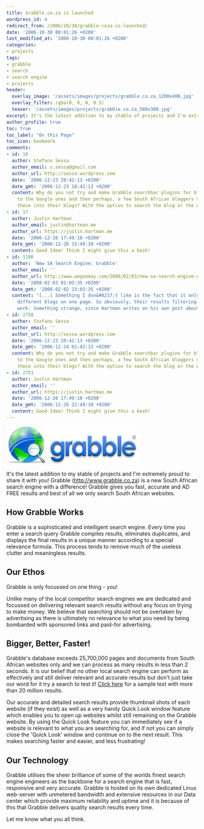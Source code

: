 ```yaml
---
title: Grabble.co.za is launched
wordpress_id: 4
redirect_from: /2006/10/30/grabble-coza-is-launched/
date: '2006-10-30 00:01:26 +0200'
last_modified_at: '2006-10-30 00:01:26 +0200'
categories:
- projects
tags:
- grabble
- search
- search engine
- projects
header:
  overlay_image: '/assets/images/projects/grabble.co.za_1200x400.jpg'
  overlay_filter: rgba(0, 0, 0, 0.5)
  teaser: '/assets/images/projects/grabble.co.za_580x300.jpg'
excerpt: It's the latest addition to my stable of projects and I'm extremely proud to share it with you! Grabble is a new South African search engine which gives you fast, accurate and AD FREE results from only South African websites.
author_profile: true
toc: true
toc_label: "On this Page"
toc_icon: bookmark
comments:
- id: 16
  author: Stefano Sessa
  author_email: s.sessa@gmail.com
  author_url: http://sessa.wordpress.com
  date: '2006-12-23 20:42:13 +0200'
  date_gmt: '2006-12-23 18:42:13 +0200'
  content: Why do you not try and make Grabble searchbar plugins for blogs? Similar
    to the Google ones and then perhaps, a few South African bloggers might implement
    these into their blogs? With the option to search the blog or the web.
- id: 17
  author: Justin Hartman
  author_email: justin@hartman.me
  author_url: https://justin.hartman.me
  date: '2006-12-26 17:49:10 +0200'
  date_gmt: '2006-12-26 15:49:10 +0200'
  content: Good Idea! Think I might give this a bash!
- id: 1186
  author: 'New SA Search Engine: Grabble'
  author_email: ''
  author_url: http://www.woganmay.com/2008/02/03/new-sa-search-engine-grabble/
  date: '2008-02-03 01:03:35 +0200'
  date_gmt: '2008-02-02 23:03:35 +0200'
  content: "[...] Something I don&#8217;t like is the fact that it only covered 4
    different blogs on one page. So obviously, their results filtering needs some
    work. Something strange, since Hartman writes on his own post about Grabble: [...]"
- id: 2750
  author: Stefano Sessa
  author_email: ''
  author_url: http://sessa.wordpress.com
  date: '2006-12-23 20:42:13 +0200'
  date_gmt: '2006-12-24 01:42:13 +0200'
  content: Why do you not try and make Grabble searchbar plugins for blogs? Similar
    to the Google ones and then perhaps, a few South African bloggers might implement
    these into their blogs? With the option to search the blog or the web.
- id: 2751
  author: Justin Hartman
  author_email: ''
  author_url: https://justin.hartman.me
  date: '2006-12-26 17:49:10 +0200'
  date_gmt: '2006-12-26 22:49:10 +0200'
  content: Good Idea! Think I might give this a bash!
---
```

<img src="/assets/images/uploads/images/grabble.jpg" alt="Grabble.co.za South African Search Engine" />

It's the latest addition to my stable of projects and I'm extremely proud to share it with you! Grabble (<a href="http://www.grabble.co.za">http://www.grabble.co.za</a>) is a new South African search engine with a difference! Grabble gives you fast, accurate and AD FREE results and best of all we only search South African websites.

## How Grabble Works
Grabble is a sophisticated and intelligent search engine. Every time you enter a search query Grabble compiles results, eliminates duplicates, and displays the final results in a unique manner according to a special relevance formula. This process tends to remove much of the useless clutter and meaningless results.

## Our Ethos
Grabble is only focussed on one thing  - you! 

Unlike many of the local competitor search engines we are dedicated and focussed on delivering relevant search results without any focus on trying to make money. We believe that searching should not be overtaken by advertising as there is ultimately no relevance to what you need by being bombarded with sponsored links and paid-for advertising.

## Bigger, Better, Faster!
Grabble's database exceeds 25,700,000 pages and documents from South African websites only and we can process as many results in less than 2 seconds. It is our belief that no other local search engine can perform as effectively and still deliver relevant and accurate results but don't just take our word for it try a search to test it! <a href="http://www.grabble.co.za/search.php?search=za&amp;type=Web" target="_blank">Click here</a> for a sample test with more than 20 million results. 

Our accurate and detailed search results provide thumbnail shots of each website (if they exist) as well as a very handy Quick Look window feature which enables you to open up websites whilst still remaining on the Grabble website. By using the Quick Look feature you can immediately see if a website is relevant to what you are searching for, and if not you can simply close the 'Quick Look' window and continue on to the next result. This makes searching  faster and easier, and less frustrating!

## Our Technology
Grabble utilises the sheer brilliance of some of the worlds finest search engine engineers as the backbone for a search engine that is fast, responsive and very accurate. Grabble is hosted on its own dedicated Linux web-server with unmetered bandwidth and extensive resources in our Data center which provide maximum reliability and uptime and it is because of this that Grabble delivers quality search results every time.

Let me know what you all think.
